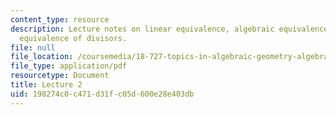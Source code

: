```yaml
---
content_type: resource
description: Lecture notes on linear equivalence, algebraic equivalence, and numerical
  equivalence of divisors.
file: null
file_location: /coursemedia/18-727-topics-in-algebraic-geometry-algebraic-surfaces-spring-2008/198274c0c471d31fc05d600e28e403db_lect2.pdf
file_type: application/pdf
resourcetype: Document
title: Lecture 2
uid: 198274c0-c471-d31f-c05d-600e28e403db
---
```

